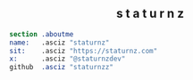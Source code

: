 <div align="center">
<h2> s t a t u r n z </h2>
</div>

```nasm
section	.aboutme
name:   .asciz "staturnz"
sit:    .asciz "https://staturnz.com"
x:      .asciz "@staturnzdev"
github  .asciz "staturnzz"
```
